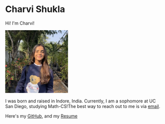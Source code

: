 # Charvi Shukla
Hi! I'm Charvi! 

<img src="charvi_image.jpeg" width="200px" height="200px" />

I was born and raised in Indore, India. Currently, I am a sophomore at UC San Diego, studying Math-CS!The best way to reach out to me is via [email](mailto:cshukla@ucsd.edu). 



Here's my [GitHub](https://github.com/charvishukla), and my [Resume](charvi_resume.pdf)
